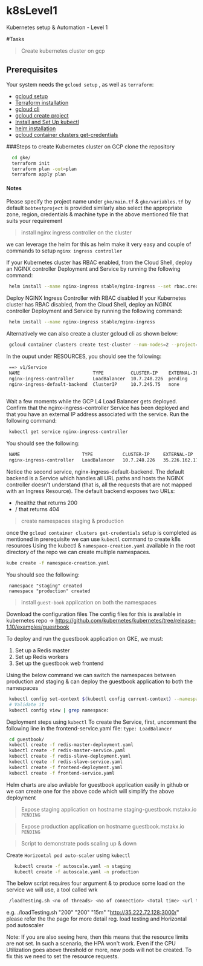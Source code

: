 # k8sLevel1
Kubernetes setup &amp; Automation - Level 1

#Tasks
> Create kubernetes cluster on gcp

## Prerequisites
Your system needs the `gcloud setup` , as well as `terraform`:
- [gcloud setup ](https://cloud.google.com/community/tutorials/getting-started-on-gcp-with-terraform)
- [Terraform installation](https://learn.hashicorp.com/terraform/getting-started/install.html)
- [gcloud cli](https://cloud.google.com/pubsub/docs/quickstart-cli)
- [gcloud create project](https://cloud.google.com/sdk/gcloud/reference/projects/create)
- [Install and Set Up kubectl](https://kubernetes.io/docs/tasks/tools/install-kubectl/)
- [helm installation](https://helm.sh/docs/using_helm/)
- [gcloud container clusters get-credentials](https://cloud.google.com/sdk/gcloud/reference/container/clusters/get-credentials)

###Steps to create Kubernetes cluster on GCP
clone the repository
```bash
  cd gke/
  terraform init
  terraform plan -out=plan
  terraform apply plan
  ```
  
 #### Notes
 Please specify the project name under `gke/main.tf` & `gke/variables.tf` by default `bobtestproject` is provided
 similarly also select the appropriate zone, region, credentials & machine type in the above mentioned file that suits your requirement
 
 >  install nginx ingress controller on the cluster
 
 we can leverage the helm for this as helm make it very easy and couple of commands to setup `nginx ingress controller` 
 
 If your Kubernetes cluster has RBAC enabled, from the Cloud Shell, deploy an NGINX controller Deployment and Service by running the following command:
 ```bash
  helm install --name nginx-ingress stable/nginx-ingress --set rbac.create=true --set controller.publishService.enabled=true
  ```
 
 Deploy NGINX Ingress Controller with RBAC disabled
 If your Kubernetes cluster has RBAC disabled, from the Cloud Shell, deploy an NGINX controller Deployment and Service by running the following command:
  ```bash
   helm install --name nginx-ingress stable/nginx-ingress
  ```
  
  Alternatively we can also create a cluster gcloud cli as shown below:
  ```bash
   gcloud container clusters create test-cluster --num-nodes=2 --project=bobtestproject --zone us-central1-a
  ```

 In the ouput under RESOURCES, you should see the following:
 
 ``` bash
  ==> v1/Service
  NAME                           TYPE          CLUSTER-IP    EXTERNAL-IP  PORT(S)                     AGE
  nginx-ingress-controller       LoadBalancer  10.7.248.226  pending      80:30890/TCP,443:30258/TCP  1s
  nginx-ingress-default-backend  ClusterIP     10.7.245.75   none         80/TCP                      1s
  
 ```
 Wait a few moments while the GCP L4 Load Balancer gets deployed. Confirm that the nginx-ingress-controller Service has been deployed and that you have an external IP address associated with the service. Run the following command:
 
 ```bash
  kubectl get service nginx-ingress-controller
  ```
 
 You should see the following:
 
 ```bash
  NAME                       TYPE           CLUSTER-IP     EXTERNAL-IP      PORT(S)                      AGE
  nginx-ingress-controller   LoadBalancer   10.7.248.226   35.226.162.176   80:30890/TCP,443:30258/TCP   3m
  ```
  
 Notice the second service, nginx-ingress-default-backend. The default backend is a Service which handles all URL paths and hosts the NGINX controller doesn't understand (that is, all the requests that are not mapped with an Ingress Resource). The default backend exposes two URLs:
 
 * /healthz that returns 200
 * / that returns 404
 
 > create namespaces staging & production
 
 once the `gcloud container clusters get-credentials` setup is completed as mentioned in prerequisite we can use `kubectl` command to create k8s resources
 Using the kubectl &  `namespace-creation.yaml` available in the root directory of the repo we can create multiple namespaces.
  ```bash
  kube create -f namespace-creation.yaml
  ```
 You should see the following:
  
 ```
  namespace "staging" created
  namespace "production" created
 ``` 
  
 > install `guest-book` application on both the namespaces 
 
 Download the configuration files 
 The config files for this is available in kubernetes repo -> https://github.com/kubernetes/kubernetes/tree/release-1.10/examples/guestbook
 
 To deploy and run the guestbook application on GKE, we must:
 1. Set up a Redis master
 2. Set up Redis workers
 3. Set up the guestbook web frontend
 
 Using the below command we can switch the namespaces between production and staging & can deploy the guestbook application to both the namespaces
 ```bash
  kubectl config set-context $(kubectl config current-context) --namespace=<insert-namespace-name-here>
  # Validate it
  kubectl config view | grep namespace:
 ```
 Deployment steps using `kubectl`
 To create the Service, first, uncomment the following line in the frontend-service.yaml file:
 ``type: LoadBalancer``
 ```bash
  cd guestbook/
  kubectl create -f redis-master-deployment.yaml
  kubectl create -f redis-master-service.yaml
  kubectl create -f redis-slave-deployment.yaml
  kubectl create -f redis-slave-service.yaml
  kubectl create -f frontend-deployment.yaml
  kubectl create -f frontend-service.yaml
  ```
  Helm charts are also avilable for guestbook application easily in github or we can create one for the above code which will simplify the above deployment

 > Expose staging application on hostname staging-guestbook.mstakx.io
 `PENDING`
 
 > Expose production application on hostname guestbook.mstakx.io
 `PENDING`
 
 > Script to demonstrate pods scaling up & down 

Create `Horizontal pod auto-scaler` using `kubectl`

 ```bash
    kubectl create -f autoscale.yaml -n staging
    kubectl create -f autoscale.yaml -n production
 ```

The below script requires four argument & to produce some load on the service we will use, a tool called wrk
```bash
 /loadTesting.sh <no of threads> <no of connection> <Total time> <url to test>
```

e.g. ./loadTesting.sh "200" "200" "15m" "http://35.222.72.128:3000/"
please refer the the page for more detail reg. load testing and Horizontal pod autoscaler
 
Note: If you are also seeing <unknown> here, then this means that the resource limits are not set.
In such a scenario, the HPA won't work. Even if the CPU Utilization goes above threshold or more, new pods will not be created. To fix this we need to set the resource requests.
